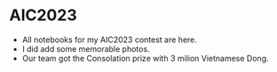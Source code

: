 # AIC2023
- All notebooks for my AIC2023 contest are here.
- I did add some memorable photos.
- Our team got the Consolation prize with 3 milion Vietnamese Dong.
